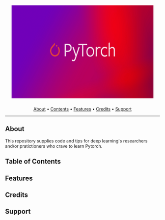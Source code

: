 <h1 align="center">
  <br>
  <a href="https://pytorch.org/"><img src="images/pytorch-tutorial-header.png" width=462 height=303></a>
</h1>

<p align="center">
  <a href="#about">About</a> •
  <a href="#table-of-contents">Contents</a> •
  <a href="#features">Features</a> •
  <a href="#credits">Credits</a> •
  <a href="#support">Support</a>
</p>

---

## About

This repository supplies code and tips for deep learning's researchers and/or pratictioners who crave to learn Pytorch. 
 
## Table of Contents

## Features

## Credits

## Support
